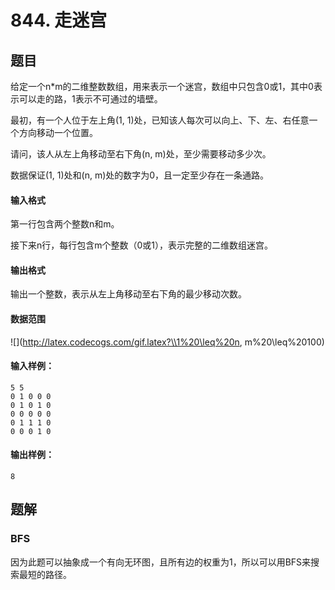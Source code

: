<!--
 * @Author: shaqsnake
 * @Email: shaqsnake@gmail.com
 * @Date: 2019-09-16 15:58:00
 * @LastEditTime: 2019-09-21 09:43:12
 * @Description: Acwing 844
 -->

# 844. 走迷宫

## 题目

给定一个n*m的二维整数数组，用来表示一个迷宫，数组中只包含0或1，其中0表示可以走的路，1表示不可通过的墙壁。

最初，有一个人位于左上角(1, 1)处，已知该人每次可以向上、下、左、右任意一个方向移动一个位置。

请问，该人从左上角移动至右下角(n, m)处，至少需要移动多少次。

数据保证(1, 1)处和(n, m)处的数字为0，且一定至少存在一条通路。

#### 输入格式

第一行包含两个整数n和m。

接下来n行，每行包含m个整数（0或1），表示完整的二维数组迷宫。

#### 输出格式

输出一个整数，表示从左上角移动至右下角的最少移动次数。

#### 数据范围

![](http://latex.codecogs.com/gif.latex?\\1%20\leq%20n, m%20\leq%20100)

#### 输入样例：

```
5 5
0 1 0 0 0
0 1 0 1 0
0 0 0 0 0
0 1 1 1 0
0 0 0 1 0
```

#### 输出样例：

```
8
```

## 题解

### BFS

因为此题可以抽象成一个有向无环图，且所有边的权重为1，所以可以用BFS来搜索最短的路径。
